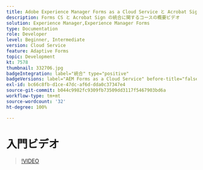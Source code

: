 ```yaml
---
title: Adobe Experience Manager Forms as a Cloud Service と Acrobat Sign の統合
description: Forms CS と Acrobat Sign の統合に関するコースの概要ビデオ
solution: Experience Manager,Experience Manager Forms
type: Documentation
role: Developer
level: Beginner, Intermediate
version: Cloud Service
feature: Adaptive Forms
topic: Development
kt: 7578
thumbnail: 332706.jpg
badgeIntegration: label="統合" type="positive"
badgeVersions: label="AEM Forms as a Cloud Service" before-title="false"
exl-id: bc66c8fb-d1ce-47dc-af6d-dda0c37347e4
source-git-commit: b044c9982fc9309fb73509dd3117f5467903bd6a
workflow-type: tm+mt
source-wordcount: '32'
ht-degree: 100%

---
```


# 入門ビデオ


>[!VIDEO](https://video.tv.adobe.com/v/332706?quality=12&learn=on)
